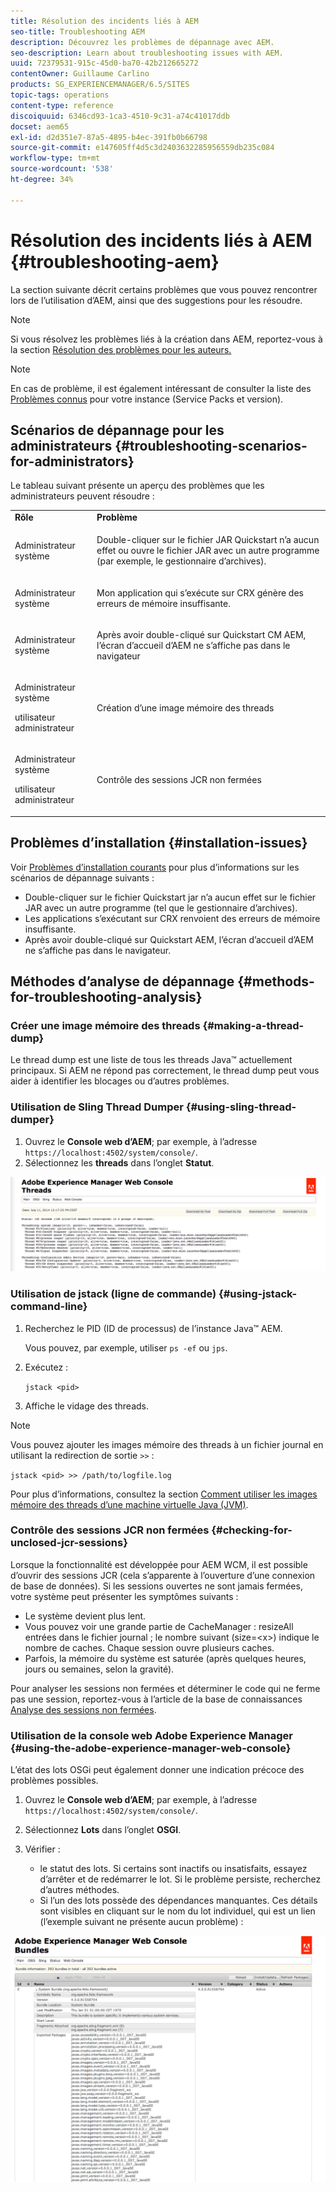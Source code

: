 ```yaml
---
title: Résolution des incidents liés à AEM
seo-title: Troubleshooting AEM
description: Découvrez les problèmes de dépannage avec AEM.
seo-description: Learn about troubleshooting issues with AEM.
uuid: 72379531-915c-45d0-ba70-42b212665272
contentOwner: Guillaume Carlino
products: SG_EXPERIENCEMANAGER/6.5/SITES
topic-tags: operations
content-type: reference
discoiquuid: 6346cd93-1ca3-4510-9c31-a74c41017ddb
docset: aem65
exl-id: d2d351e7-87a5-4895-b4ec-391fb0b66798
source-git-commit: e147605ff4d5c3d2403632285956559db235c084
workflow-type: tm+mt
source-wordcount: '538'
ht-degree: 34%

---
```


# Résolution des incidents liés à AEM {#troubleshooting-aem}

La section suivante décrit certains problèmes que vous pouvez rencontrer lors de l’utilisation d’AEM, ainsi que des suggestions pour les résoudre.

>[!NOTE]
>
>Si vous résolvez les problèmes liés à la création dans AEM, reportez-vous à la section [Résolution des problèmes pour les auteurs.](/help/sites-authoring/troubleshooting.md)

>[!NOTE]
>
>En cas de problème, il est également intéressant de consulter la liste des [Problèmes connus](/help/release-notes/release-notes.md) pour votre instance (Service Packs et version).

## Scénarios de dépannage pour les administrateurs {#troubleshooting-scenarios-for-administrators}

Le tableau suivant présente un aperçu des problèmes que les administrateurs peuvent résoudre :

<table>
 <tbody>
  <tr>
   <td><strong>Rôle</strong></td>
   <td><strong>Problème </strong></td>
  </tr>
  <tr>
   <td>Administrateur système</td>
   <td><p>Double-cliquer sur le fichier JAR Quickstart n’a aucun effet ou ouvre le fichier JAR avec un autre programme (par exemple, le gestionnaire d’archives).</p> </td>
  </tr>
  <tr>
   <td><p>Administrateur système</p> </td>
   <td><p>Mon application qui s’exécute sur CRX génère des erreurs de mémoire insuffisante.</p> </td>
  </tr>
  <tr>
   <td><p>Administrateur système</p> </td>
   <td><p>Après avoir double-cliqué sur Quickstart CM AEM, l’écran d’accueil d’AEM ne s’affiche pas dans le navigateur</p> </td>
  </tr>
  <tr>
   <td><p>Administrateur système</p> <p>utilisateur administrateur</p> </td>
   <td><p>Création d’une image mémoire des threads</p> </td>
  </tr>
  <tr>
   <td><p>Administrateur système</p> <p>utilisateur administrateur</p> </td>
   <td><p>Contrôle des sessions JCR non fermées</p> </td>
  </tr>
 </tbody>
</table>

## Problèmes d’installation {#installation-issues}

Voir [Problèmes d’installation courants](/help/sites-deploying/troubleshooting.md#common-installation-issues) pour plus d’informations sur les scénarios de dépannage suivants :

* Double-cliquer sur le fichier Quickstart jar n’a aucun effet sur le fichier JAR avec un autre programme (tel que le gestionnaire d’archives).
* Les applications s’exécutant sur CRX renvoient des erreurs de mémoire insuffisante.
* Après avoir double-cliqué sur Quickstart AEM, l’écran d’accueil d’AEM ne s’affiche pas dans le navigateur.

## Méthodes d’analyse de dépannage {#methods-for-troubleshooting-analysis}

### Créer une image mémoire des threads {#making-a-thread-dump}

Le thread dump est une liste de tous les threads Java™ actuellement principaux. Si AEM ne répond pas correctement, le thread dump peut vous aider à identifier les blocages ou d’autres problèmes.

### Utilisation de Sling Thread Dumper {#using-sling-thread-dumper}

1. Ouvrez le **Console web d’AEM**; par exemple, à l’adresse `https://localhost:4502/system/console/`.
1. Sélectionnez les **threads** dans l’onglet **Statut**.

![screen_shot_2012-02-13at43925pm](assets/screen_shot_2012-02-13at43925pm.png)

### Utilisation de jstack (ligne de commande) {#using-jstack-command-line}

1. Recherchez le PID (ID de processus) de l’instance Java™ AEM.

   Vous pouvez, par exemple, utiliser `ps -ef` ou `jps`.

1. Exécutez :

   `jstack <pid>`

1. Affiche le vidage des threads.

>[!NOTE]
>
>Vous pouvez ajouter les images mémoire des threads à un fichier journal en utilisant la redirection de sortie `>>` :
>
>`jstack <pid> >> /path/to/logfile.log`

Pour plus d’informations, consultez la section [Comment utiliser les images mémoire des threads d’une machine virtuelle Java (JVM)](https://experienceleague.adobe.com/docs/experience-cloud-kcs/kbarticles/KA-17452.html?lang=en).

### Contrôle des sessions JCR non fermées {#checking-for-unclosed-jcr-sessions}

Lorsque la fonctionnalité est développée pour AEM WCM, il est possible d’ouvrir des sessions JCR (cela s’apparente à l’ouverture d’une connexion de base de données). Si les sessions ouvertes ne sont jamais fermées, votre système peut présenter les symptômes suivants :

* Le système devient plus lent.
* Vous pouvez voir une grande partie de CacheManager : resizeAll entrées dans le fichier journal ; le nombre suivant (size=&lt;x>) indique le nombre de caches. Chaque session ouvre plusieurs caches.
* Parfois, la mémoire du système est saturée (après quelques heures, jours ou semaines, selon la gravité).

Pour analyser les sessions non fermées et déterminer le code qui ne ferme pas une session, reportez-vous à l’article de la base de connaissances [Analyse des sessions non fermées](https://helpx.adobe.com/fr/experience-manager/kb/AnalyzeUnclosedSessions.html).

### Utilisation de la console web Adobe Experience Manager {#using-the-adobe-experience-manager-web-console}

L’état des lots OSGi peut également donner une indication précoce des problèmes possibles.

1. Ouvrez le **Console web d’AEM**; par exemple, à l’adresse `https://localhost:4502/system/console/`.
1. Sélectionnez **Lots** dans l’onglet **OSGI**.
1. Vérifier :

   * le statut des lots. Si certains sont inactifs ou insatisfaits, essayez d’arrêter et de redémarrer le lot. Si le problème persiste, recherchez d’autres méthodes.
   * Si l’un des lots possède des dépendances manquantes. Ces détails sont visibles en cliquant sur le nom du lot individuel, qui est un lien (l’exemple suivant ne présente aucun problème) :

![screen_shot_2012-02-13at44706pm](assets/screen_shot_2012-02-13at44706pm.png)

